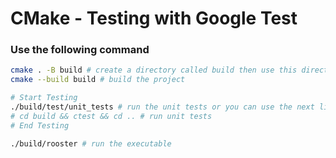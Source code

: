 # CMake - Testing with Google Test

### Use the following command
```bash
cmake . -B build # create a directory called build then use this directory
cmake --build build # build the project

# Start Testing
./build/test/unit_tests # run the unit tests or you can use the next line to run tests instead of this line
# cd build && ctest && cd .. # run unit tests
# End Testing

./build/rooster # run the executable
```
